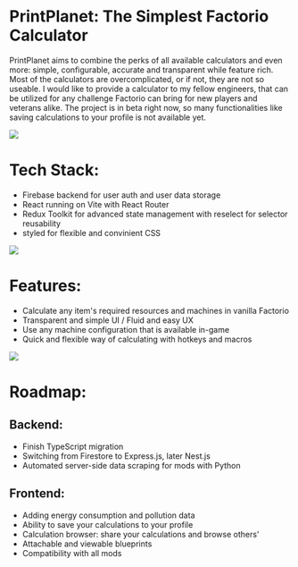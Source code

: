 # PrintPlanet: The Simplest Factorio Calculator

PrintPlanet aims to combine the perks of all available calculators and even more: simple, configurable, accurate and transparent while feature rich. Most of the calculators are overcomplicated, or if not, they are not so useable. I would like to provide a calculator to my fellow engineers, that can be utilized for any challenge Factorio can bring for new players and veterans alike. The project is in beta right now, so many functionalities like saving calculations to your profile is not available yet.

![](https://i.imgur.com/UbxFRcc.png)

# Tech Stack:

- Firebase backend for user auth and user data storage
- React running on Vite with React Router
- Redux Toolkit for advanced state management with reselect for selector reusability
- styled for flexible and convinient CSS

![](https://i.imgur.com/ChsuCZx.png)

# Features:

- Calculate any item's required resources and machines in vanilla Factorio
- Transparent and simple UI / Fluid and easy UX
- Use any machine configuration that is available in-game
- Quick and flexible way of calculating with hotkeys and macros

![](https://i.imgur.com/m80fylw.png)

# Roadmap:

## Backend:

- Finish TypeScript migration
- Switching from Firestore to Express.js, later Nest.js
- Automated server-side data scraping for mods with Python

## Frontend:

- Adding energy consumption and pollution data
- Ability to save your calculations to your profile
- Calculation browser: share your calculations and browse others'
- Attachable and viewable blueprints
- Compatibility with all mods
